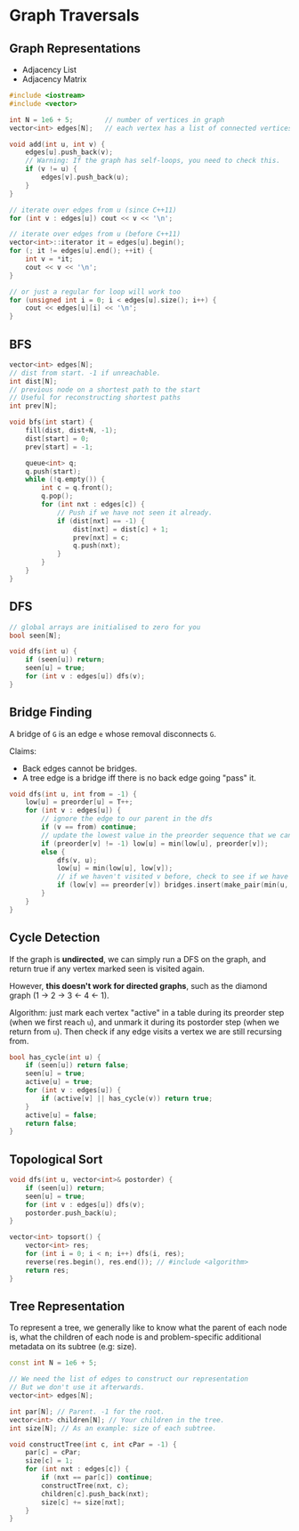 # Graph Traversals

## Graph Representations

+ Adjacency List
+ Adjacency Matrix

```cpp
#include <iostream>
#include <vector>

int N = 1e6 + 5;        // number of vertices in graph
vector<int> edges[N];   // each vertex has a list of connected vertices

void add(int u, int v) {
    edges[u].push_back(v);
    // Warning: If the graph has self-loops, you need to check this.
    if (v != u) {
        edges[v].push_back(u);
    }
}

// iterate over edges from u (since C++11)
for (int v : edges[u]) cout << v << '\n';

// iterate over edges from u (before C++11)
vector<int>::iterator it = edges[u].begin();
for (; it != edges[u].end(); ++it) {
    int v = *it;
    cout << v << '\n';
}

// or just a regular for loop will work too
for (unsigned int i = 0; i < edges[u].size(); i++) {
    cout << edges[u][i] << '\n';
}
```

## BFS
```cpp
vector<int> edges[N];
// dist from start. -1 if unreachable.
int dist[N];
// previous node on a shortest path to the start
// Useful for reconstructing shortest paths
int prev[N];

void bfs(int start) {
    fill(dist, dist+N, -1);
    dist[start] = 0;
    prev[start] = -1;

    queue<int> q;
    q.push(start);
    while (!q.empty()) {
        int c = q.front();
        q.pop();
        for (int nxt : edges[c]) {
            // Push if we have not seen it already.
            if (dist[nxt] == -1) {
                dist[nxt] = dist[c] + 1;
                prev[nxt] = c;
                q.push(nxt);
            }
        }
    }
}
```


## DFS
```cpp
// global arrays are initialised to zero for you
bool seen[N];

void dfs(int u) {
    if (seen[u]) return;
    seen[u] = true;
    for (int v : edges[u]) dfs(v);
}
```


## Bridge Finding

A bridge of `G` is an edge `e` whose removal disconnects `G`.

Claims:
+ Back edges cannot be bridges.
+ A tree edge is a bridge iff there is no back edge going "pass" it.

```cpp
void dfs(int u, int from = -1) {
    low[u] = preorder[u] = T++;
    for (int v : edges[u]) {
        // ignore the edge to our parent in the dfs
        if (v == from) continue;
        // update the lowest value in the preorder sequence that we can reach
        if (preorder[v] != -1) low[u] = min(low[u], preorder[v]);
        else {
            dfs(v, u);
            low[u] = min(low[u], low[v]);
            // if we haven't visited v before, check to see if we have a bridge
            if (low[v] == preorder[v]) bridges.insert(make_pair(min(u, v), max(u, v)));
        }
    }
}
```

## Cycle Detection

If the graph is **undirected**, we can simply run a DFS on the graph, and return true if any vertex marked seen is visited again.

However, **this doesn't work for directed graphs**, such as the diamond graph (1 -> 2 -> 3 <- 4 <- 1).

Algorithm: just mark each vertex "active" in a table during its preorder step (when we first reach `u`), and unmark it during its postorder step (when we return from `u`). Then check if any edge visits a vertex we are still recursing from.

```cpp
bool has_cycle(int u) {
    if (seen[u]) return false;
    seen[u] = true;
    active[u] = true;
    for (int v : edges[u]) {
        if (active[v] || has_cycle(v)) return true;
    }
    active[u] = false;
    return false;
}
```

## Topological Sort

```cpp
void dfs(int u, vector<int>& postorder) {
    if (seen[u]) return;
    seen[u] = true;
    for (int v : edges[u]) dfs(v);
    postorder.push_back(u);
} 

vector<int> topsort() {
    vector<int> res;
    for (int i = 0; i < n; i++) dfs(i, res);
    reverse(res.begin(), res.end()); // #include <algorithm>
    return res;
}
```

## Tree Representation

To represent a tree, we generally like to know what the parent of each node is, what the children of each node is and problem-specific additional metadata on its subtree (e.g: size).

```cpp
const int N = 1e6 + 5;

// We need the list of edges to construct our representation
// But we don't use it afterwards.
vector<int> edges[N];

int par[N]; // Parent. -1 for the root.
vector<int> children[N]; // Your children in the tree.
int size[N]; // As an example: size of each subtree.

void constructTree(int c, int cPar = -1) {
    par[c] = cPar;
    size[c] = 1;
    for (int nxt : edges[c]) {
        if (nxt == par[c]) continue;
        constructTree(nxt, c);
        children[c].push_back(nxt);
        size[c] += size[nxt];
    }
}
```






